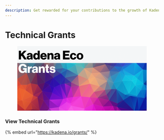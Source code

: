 ```yaml
---
description: Get rewarded for your contributions to the growth of Kadena.
---
```


# Technical Grants

<figure><img src="../.gitbook/assets/KadenaEcoGrants.png" alt=""><figcaption></figcaption></figure>

### View Technical Grants

{% embed url="https://kadena.io/grants/" %}
